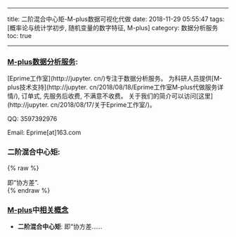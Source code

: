 
---
title: 二阶混合中心矩-M-plus数据可视化代做
date: 2018-11-29 05:55:47
tags: [概率论与统计学初步, 随机变量的数字特征, M-plus]
category: 数据分析服务
toc: true

---



<span></span>
<!-- more -->

### [M-plus](/tags/M-plus/)[数据分析服务](/categories/数据分析服务/):
[Eprime工作室](http://jupyter. cn/)专注于数据分析服务。
为科研人员提供[M-plus技术支持](http://jupyter. cn/2018/08/18/Eprime工作室M-plus代做服务详情/), 订单式, 先服务后收费, 不满意不收费。
关于我们的简介可以访问[这里](http://jupyter. cn/2018/08/17/关于Eprime工作室/)。

QQ: 3597392976

Email: Eprime[at]163.com



### 二阶混合中心矩:

{% raw %}
<div class="p1">即“协方差”.</div>
{% endraw %}



### [M-plus](/tags/M-plus/)中[相关概念](/categories/数据分析服务)

- **二阶混合中心矩**: 即“协方差......





